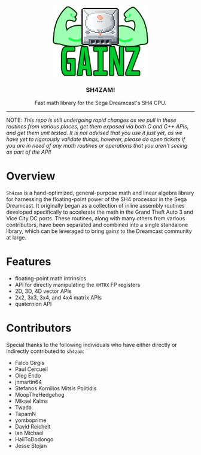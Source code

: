 <!-- PROJECT LOGO -->
<div align="center">
  <a href="https://github.com/gyrovorbis/sh4zam">
    <img src="doc/logo.png" alt="Sh4zam">
  </a>
  <h3 align="center"><strong>SH4ZAM!</strong></h1>
  <p align="center">
    Fast math library for the Sega Dreamcast's SH4 CPU.
    <br />
  </p>
</div>
<hr>
NOTE: <i>This repo is still undergoing rapid changes as we pull in these routines from various places, get them exposed via both C and C++ APIs, and get them unit tested. It is not advised that you use it just yet, as we have yet to rigorously validate things; however, please do open tickets if you are in need of any math routines or operations that you aren't seeing as part of the API!</i>

# Overview

`Sh4zam` is a hand-optimized, general-purpose math and linear algebra library for harnessing the floating-point power of the SH4 processor in the Sega Dreamcast. It originally began as a collection of inline assembly routines developed specifically to accelerate the math in the Grand Theft Auto 3 and Vice City DC ports. These routines, along with many others from various contributors, have been separated and combined into a single standalone library, which can be leveraged to bring gainz to the Dreamcast community at large.

# Features

- floating-point math intrinsics
- API for directly manipulating the `XMTRX` FP registers
- 2D, 3D, 4D vector APIs
- 2x2, 3x3, 3x4, and 4x4 matrix APIs
- quaternion API

# Contributors

Special thanks to the following individuals who have either directly or indirectly contributed to `sh4zam`:
- Falco Girgis
- Paul Cercueil
- Oleg Endo
- jnmartin64
- Stefanos Kornilios Mitsis Poiitidis
- MoopTheHedgehog
- Mikael Kalms
- Twada
- TapamN
- yomboprime
- David Reichelt
- Ian Michael
- HailToDodongo
- Jesse Stojan
